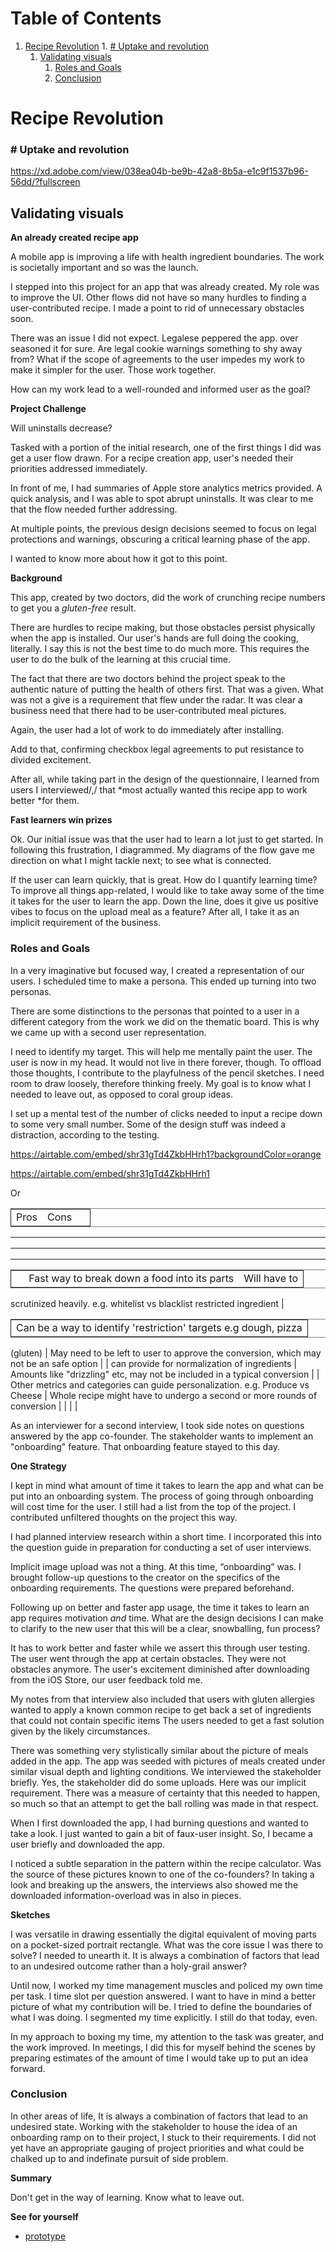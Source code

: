 
# Table of Contents

1.  [Recipe Revolution](#org9695bdb)
        1.  [# Uptake and revolution](#org20df2c8)
    1.  [Validating visuals](#orgb3613ec)
        1.  [Roles and Goals](#org4a337cd)
        2.  [Conclusion](#orgbee525d)


<a id="org9695bdb"></a>

# Recipe Revolution


<a id="org20df2c8"></a>

### # Uptake and revolution

<https://xd.adobe.com/view/038ea04b-be9b-42a8-8b5a-e1c9f1537b96-56dd/?fullscreen>


<a id="orgb3613ec"></a>

## Validating visuals

**An already created recipe app**

A mobile app is improving a life with health ingredient boundaries. The
work is societally important and so was the launch.

I stepped into this project for an app that was already created. My role
was to improve the UI. Other flows did not have so many hurdles to
finding a user-contributed recipe. I made a point to rid of unnecessary
obstacles soon.

There was an issue I did not expect. Legalese peppered the app. over
seasoned it for sure. Are legal cookie warnings something to shy away
from? What if the scope of agreements to the user impedes my work to
make it simpler for the user. Those work together.

How can my work lead to a well-rounded and informed user as the goal?

**Project Challenge**

Will uninstalls decrease?

Tasked with a portion of the initial research, one of the first things I
did was get a user flow drawn. For a recipe creation app, user's needed
their priorities addressed immediately.

In front of me, I had summaries of Apple store analytics metrics
provided. A quick analysis, and I was able to spot abrupt uninstalls. It
was clear to me that the flow needed further addressing.

At multiple points, the previous design decisions seemed to focus on
legal protections and warnings, obscuring a critical learning phase of
the app.

I wanted to know more about how it got to this point.

**Background**

This app, created by two doctors, did the work of crunching recipe
numbers to get you a *gluten-free* result.

There are hurdles to recipe making, but those obstacles persist
physically when the app is installed. Our user's hands are full doing
the cooking, literally. I say this is not the best time to do much more.
This requires the user to do the bulk of the learning at this crucial
time.

The fact that there are two doctors behind the project speak to the
authentic nature of putting the health of others first. That was a
given. What was not a give is a requirement that flew under the radar.
It was clear a business need that there had to be user-contributed meal
pictures.

Again, the user had a lot of work to do immediately after installing.

Add to that, confirming checkbox legal agreements to put resistance to
divided excitement.

After all, while taking part in the design of the questionnaire, I
learned from users I interviewed/,/ that \*most actually wanted this
recipe app to work better \*for them.

**Fast learners win prizes**

Ok. Our initial issue was that the user had to learn a lot just to get
started. In following this frustration, I diagrammed. My diagrams of the
flow gave me direction on what I might tackle next; to see what is
connected.

If the user can learn quickly, that is great. How do I quantify learning
time? To improve all things app-related, I would like to take away some
of the time it takes for the user to learn the app. Down the line, does
it give us positive vibes to focus on the upload meal as a feature?
After all, I take it as an implicit requirement of the business.


<a id="org4a337cd"></a>

### Roles and Goals

In a very imaginative but focused way, I created a representation of our
users. I scheduled time to make a persona. This ended up turning into
two personas.

There are some distinctions to the personas that pointed to a user in a
different category from the work we did on the thematic board. This is
why we came up with a second user representation.

I need to identify my target. This will help me mentally paint the user.
The user is now in my head. It would not live in there forever, though.
To offload those thoughts, I contribute to the playfulness of the pencil
sketches. I need room to draw loosely, therefore thinking freely. My
goal is to know what I needed to leave out, as opposed to coral group
ideas.

I set up a mental test of the number of clicks needed to input a recipe
down to some very small number. Some of the design stuff was indeed a
distraction, according to the testing.

<https://airtable.com/embed/shr31gTd4ZkbHHrh1?backgroundColor=orange>

<https://airtable.com/embed/shr31gTd4ZkbHHrh1>

Or

<table border="2" cellspacing="0" cellpadding="6" rules="groups" frame="hsides">


<colgroup>
<col  class="org-left" />

<col  class="org-left" />

<col  class="org-left" />
</colgroup>
<tbody>
<tr>
<td class="org-left">Pros</td>
<td class="org-left">Cons</td>
<td class="org-left">&#xa0;</td>
</tr>
</tbody>
</table>

---

<table border="2" cellspacing="0" cellpadding="6" rules="groups" frame="hsides">


<tbody>
<tr>
</tr>
</tbody>
</table>

---

<table border="2" cellspacing="0" cellpadding="6" rules="groups" frame="hsides">


<colgroup>
<col  class="org-left" />

<col  class="org-left" />

<col  class="org-left" />
</colgroup>
<tbody>
<tr>
<td class="org-left">&#xa0;</td>
<td class="org-left">Fast way to break down a food into its parts</td>
<td class="org-left">Will have to</td>
</tr>
</tbody>
</table>

scrutinized heavily. e.g. whitelist vs blacklist restricted ingredient |

<table border="2" cellspacing="0" cellpadding="6" rules="groups" frame="hsides">


<colgroup>
<col  class="org-left" />
</colgroup>
<tbody>
<tr>
<td class="org-left">Can be a way to identify 'restriction' targets e.g dough, pizza</td>
</tr>
</tbody>
</table>

(gluten) | May need to be left to user to approve the conversion, which
may not be an safe option | | can provide for normalization of
ingredients | Amounts like "drizzling" etc, may not be included in a
typical conversion | | Other metrics and categories can guide
personalization. e.g. Produce vs Cheese | Whole recipe might have to
undergo a second or more rounds of conversion | | | |

As an interviewer for a second interview, I took side notes on questions
answered by the app co-founder. The stakeholder wants to implement an
"onboarding" feature. That onboarding feature stayed to this day.

**One Strategy**

I kept in mind what amount of time it takes to learn the app and what
can be put into an onboarding system. The process of going through
onboarding will cost time for the user. I still had a list from the top
of the project. I contributed unfiltered thoughts on the project this
way.

I had planned interview research within a short time. I incorporated
this into the question guide in preparation for conducting a set of user
interviews.

Implicit image upload was not a thing. At this time, “onboarding” was. I
brought follow-up questions to the creator on the specifics of the
onboarding requirements. The questions were prepared beforehand.

Following up on better and faster app usage, the time it takes to learn
an app requires motivation *and* time. What are the design decisions I
can make to clarify to the new user that this will be a clear,
snowballing, fun process?

It has to work better and faster while we assert this through user
testing. The user went through the app at certain obstacles. They were
not obstacles anymore. The user's excitement diminished after
downloading from the iOS Store, our user feedback told me.

My notes from that interview also included that users with gluten
allergies wanted to apply a known common recipe to get back a set of
ingredients that could not contain specific items The users needed to
get a fast solution given by the likely circumstances.

There was something very stylistically similar about the picture of
meals added in the app. The app was seeded with pictures of meals
created under similar visual depth and lighting conditions. We
interviewed the stakeholder briefly. Yes, the stakeholder did do some
uploads. Here was our implicit requirement. There was a measure of
certainty that this needed to happen, so much so that an attempt to get
the ball rolling was made in that respect.

When I first downloaded the app, I had burning questions and wanted to
take a look. I just wanted to gain a bit of faux-user insight. So, I
became a user briefly and downloaded the app.

I noticed a subtle separation in the pattern within the recipe
calculator. Was the source of these pictures known to one of the
co-founders? In taking a look and breaking up the answers, the
interviews also showed me the downloaded information-overload was in
also in pieces.

**Sketches**

I was versatile in drawing essentially the digital equivalent of moving
parts on a pocket-sized portrait rectangle. What was the core issue I
was there to solve? I needed to unearth it. It is always a combination
of factors that lead to an undesired outcome rather than a holy-grail
answer?

Until now, I worked my time management muscles and policed my own time
per task. I time slot per question answered. I want to have in mind a
better picture of what my contribution will be. I tried to define the
boundaries of what I was doing. I segmented my time explicitly. I still
do that today, even.

In my approach to boxing my time, my attention to the task was greater,
and the work improved. In meetings, I did this for myself behind the
scenes by preparing estimates of the amount of time I would take up to
put an idea forward.


<a id="orgbee525d"></a>

### Conclusion

In other areas of life, It is always a combination of factors that lead
to an undesired state. Working with the stakeholder to house the idea of
an onboarding ramp on to their project, I stuck to their requirements. I
did not yet have an appropriate gauging of project priorities and what
could be chalked up to and indefinate pursuit of side problem.

**Summary**

Don't get in the way of learning. Know what to leave out.

**See for yourself**

-   [prototype](<https://xd.adobe.com/view/038ea04b-be9b-42a8-8b5a-e1c9f1537b96-56dd/?fullscreen>)

